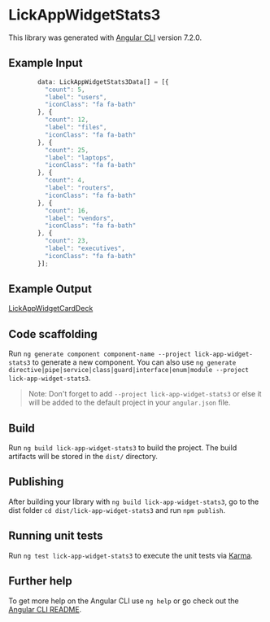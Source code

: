 # LickAppWidgetStats3

This library was generated with [Angular CLI](https://github.com/angular/angular-cli) version 7.2.0.

## Example Input
```ts
        data: LickAppWidgetStats3Data[] = [{
          "count": 5,
          "label": "users",
          "iconClass": "fa fa-bath"
        }, {
          "count": 12,
          "label": "files",
          "iconClass": "fa fa-bath"
        }, {
          "count": 25,
          "label": "laptops",
          "iconClass": "fa fa-bath"
        }, {
          "count": 4,
          "label": "routers",
          "iconClass": "fa fa-bath"
        }, {
          "count": 16,
          "label": "vendors",
          "iconClass": "fa fa-bath"
        }, {
          "count": 23,
          "label": "executives",
          "iconClass": "fa fa-bath"
        }];
```

## Example Output

[LickAppWidgetCardDeck](https://lick-test.firebaseapp.com/application/stat-widgets)

## Code scaffolding

Run `ng generate component component-name --project lick-app-widget-stats3` to generate a new component. You can also use `ng generate directive|pipe|service|class|guard|interface|enum|module --project lick-app-widget-stats3`.
> Note: Don't forget to add `--project lick-app-widget-stats3` or else it will be added to the default project in your `angular.json` file.

## Build

Run `ng build lick-app-widget-stats3` to build the project. The build artifacts will be stored in the `dist/` directory.

## Publishing

After building your library with `ng build lick-app-widget-stats3`, go to the dist folder `cd dist/lick-app-widget-stats3` and run `npm publish`.

## Running unit tests

Run `ng test lick-app-widget-stats3` to execute the unit tests via [Karma](https://karma-runner.github.io).

## Further help

To get more help on the Angular CLI use `ng help` or go check out the [Angular CLI README](https://github.com/angular/angular-cli/blob/master/README.md).
